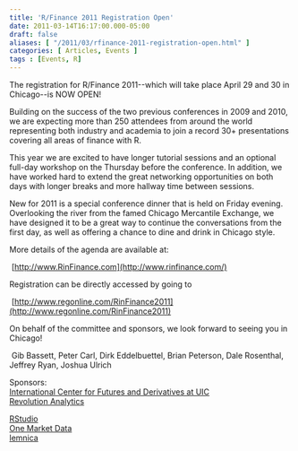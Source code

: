 ```yaml
---
title: 'R/Finance 2011 Registration Open'
date: 2011-03-14T16:17:00.000-05:00
draft: false
aliases: [ "/2011/03/rfinance-2011-registration-open.html" ]
categories: [ Articles, Events ]
tags : [Events, R]
---
```


The registration for R/Finance 2011--which will take place April 29 and 30 in Chicago--is NOW OPEN!  
  
Building on the success of the two previous conferences in 2009 and 2010, we are expecting more than 250 attendees from around the world representing both industry and academia to join a record 30+ presentations covering all areas of finance with R.  
  
This year we are excited to have longer tutorial sessions and an optional full-day workshop on the Thursday before the conference. In addition, we have worked hard to extend the great networking opportunities on both days with longer breaks and more hallway time between sessions.  
  
New for 2011 is a special conference dinner that is held on Friday evening. Overlooking the river from the famed Chicago Mercantile Exchange, we have designed it to be a great way to continue the conversations from the first day, as well as offering a chance to dine and drink in Chicago style.  
  
More details of the agenda are available at:  
  
 [http://www.RinFinance.com](http://www.rinfinance.com/)  
  
Registration can be directly accessed by going to  
  
 [http://www.regonline.com/RinFinance2011](http://www.regonline.com/RinFinance2011)  
  
On behalf of the committee and sponsors, we look forward to seeing you in Chicago!  
  
 Gib Bassett, Peter Carl, Dirk Eddelbuettel, Brian Peterson, Dale Rosenthal, Jeffrey Ryan, Joshua Ulrich  
  
Sponsors:  
[International Center for Futures and Derivatives at UIC](http://www.uic.edu/cba/icfd/)  
[Revolution Analytics](http://www.revolutionanalytics.com/)  
  
[RStudio](http://www.rstudio.org/)  
[One Market Data](http://www.onetick.com/web1/)  
[lemnica](http://www.lemnica.com/)